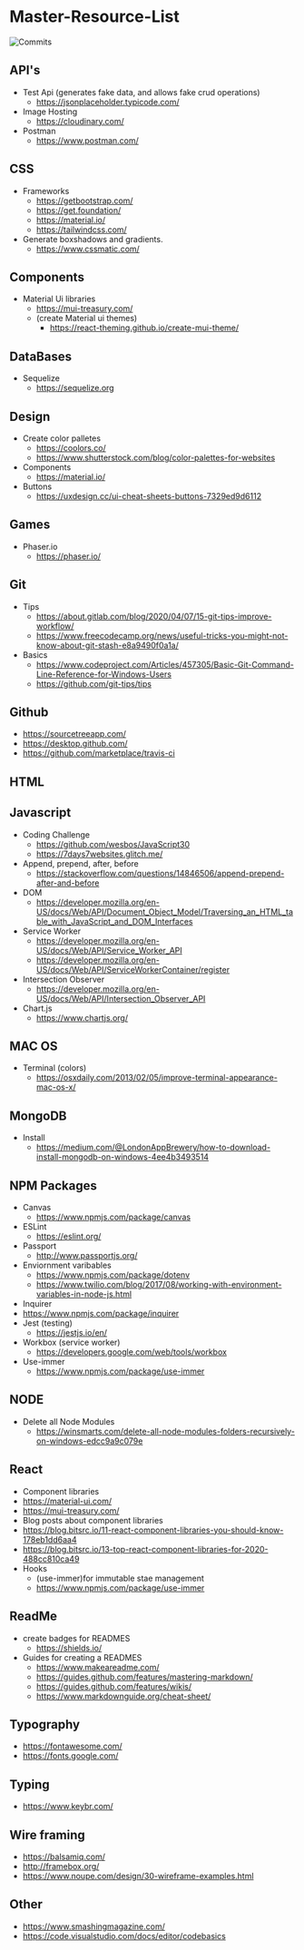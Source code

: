 # Master-Resource-List
![Commits](https://img.shields.io/github/last-commit/fomiller/Master-Resource-List)

## API's
* Test Api (generates fake data, and allows fake crud operations)
  * https://jsonplaceholder.typicode.com/
* Image Hosting
  * https://cloudinary.com/
* Postman
  * https://www.postman.com/

## CSS 
* Frameworks
  * https://getbootstrap.com/
  * https://get.foundation/
  * https://material.io/
  * https://tailwindcss.com/
* Generate boxshadows and gradients.
  * https://www.cssmatic.com/

## Components
* Material Ui libraries
  * https://mui-treasury.com/
  * (create Material ui themes)
    * https://react-theming.github.io/create-mui-theme/

## DataBases
* Sequelize
  * https://sequelize.org

## Design
* Create color palletes 
  * https://coolors.co/
  * https://www.shutterstock.com/blog/color-palettes-for-websites
* Components
  * https://material.io/
* Buttons
  * https://uxdesign.cc/ui-cheat-sheets-buttons-7329ed9d6112

## Games
* Phaser.io
  * https://phaser.io/

## Git
* Tips
  * https://about.gitlab.com/blog/2020/04/07/15-git-tips-improve-workflow/
  * https://www.freecodecamp.org/news/useful-tricks-you-might-not-know-about-git-stash-e8a9490f0a1a/
* Basics
  * https://www.codeproject.com/Articles/457305/Basic-Git-Command-Line-Reference-for-Windows-Users
  * https://github.com/git-tips/tips

## Github
* https://sourcetreeapp.com/
* https://desktop.github.com/
* https://github.com/marketplace/travis-ci

## HTML

## Javascript
* Coding Challenge
  * https://github.com/wesbos/JavaScript30
  * https://7days7websites.glitch.me/
* Append, prepend, after, before
  * https://stackoverflow.com/questions/14846506/append-prepend-after-and-before
* DOM
  * https://developer.mozilla.org/en-US/docs/Web/API/Document_Object_Model/Traversing_an_HTML_table_with_JavaScript_and_DOM_Interfaces
* Service Worker
  * https://developer.mozilla.org/en-US/docs/Web/API/Service_Worker_API
  * https://developer.mozilla.org/en-US/docs/Web/API/ServiceWorkerContainer/register
* Intersection Observer
  * https://developer.mozilla.org/en-US/docs/Web/API/Intersection_Observer_API
* Chart.js
  * https://www.chartjs.org/

## MAC OS
* Terminal (colors)
  * https://osxdaily.com/2013/02/05/improve-terminal-appearance-mac-os-x/

## MongoDB
* Install
  * https://medium.com/@LondonAppBrewery/how-to-download-install-mongodb-on-windows-4ee4b3493514

## NPM Packages
* Canvas
  * https://www.npmjs.com/package/canvas
* ESLint
  * https://eslint.org/
* Passport
  * http://www.passportjs.org/
* Enviornment varibables
  * https://www.npmjs.com/package/dotenv
  * https://www.twilio.com/blog/2017/08/working-with-environment-variables-in-node-js.html
* Inquirer
 * https://www.npmjs.com/package/inquirer
* Jest (testing)
  * https://jestjs.io/en/
* Workbox (service worker)
  * https://developers.google.com/web/tools/workbox
* Use-immer
  * https://www.npmjs.com/package/use-immer

## NODE
* Delete all Node Modules
  * https://winsmarts.com/delete-all-node-modules-folders-recursively-on-windows-edcc9a9c079e

## React
* Component libraries
 * https://material-ui.com/
 * https://mui-treasury.com/
* Blog posts about component libraries
 * https://blog.bitsrc.io/11-react-component-libraries-you-should-know-178eb1dd6aa4
 * https://blog.bitsrc.io/13-top-react-component-libraries-for-2020-488cc810ca49
* Hooks
  * (use-immer)for immutable stae management
  * https://www.npmjs.com/package/use-immer

## ReadMe 
* create badges for READMES
  * https://shields.io/
* Guides for creating a READMES
  * https://www.makeareadme.com/
  * https://guides.github.com/features/mastering-markdown/
  * https://guides.github.com/features/wikis/
  * https://www.markdownguide.org/cheat-sheet/

## Typography
* https://fontawesome.com/
* https://fonts.google.com/

## Typing
* https://www.keybr.com/

## Wire framing

* https://balsamiq.com/
* http://framebox.org/
* https://www.noupe.com/design/30-wireframe-examples.html


## Other
* https://www.smashingmagazine.com/
* https://code.visualstudio.com/docs/editor/codebasics

